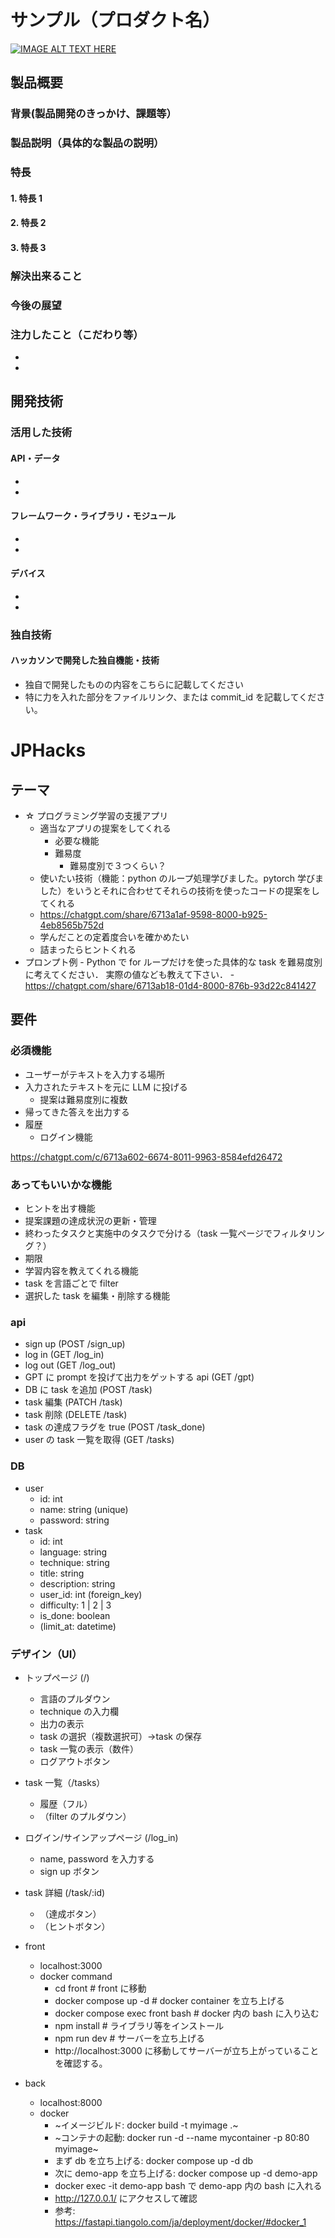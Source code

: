 # サンプル（プロダクト名）

[![IMAGE ALT TEXT HERE](https://jphacks.com/wp-content/uploads/2024/07/JPHACKS2024_ogp.jpg)](https://www.youtube.com/watch?v=DZXUkEj-CSI)

## 製品概要

### 背景(製品開発のきっかけ、課題等）

### 製品説明（具体的な製品の説明）

### 特長

#### 1. 特長 1

#### 2. 特長 2

#### 3. 特長 3

### 解決出来ること

### 今後の展望

### 注力したこと（こだわり等）

-
-

## 開発技術

### 活用した技術

#### API・データ

-
-

#### フレームワーク・ライブラリ・モジュール

-
-

#### デバイス

-
-

### 独自技術

#### ハッカソンで開発した独自機能・技術

- 独自で開発したものの内容をこちらに記載してください
- 特に力を入れた部分をファイルリンク、または commit_id を記載してください。

# JPHacks

## テーマ

- ☆ プログラミング学習の支援アプリ
  - 適当なアプリの提案をしてくれる
    - 必要な機能
    - 難易度
      - 難易度別で３つくらい？
  - 使いたい技術（機能：python のループ処理学びました。pytorch 学びました）をいうとそれに合わせてそれらの技術を使ったコードの提案をしてくれる
  - https://chatgpt.com/share/6713a1af-9598-8000-b925-4eb8565b752d
  - 学んだことの定着度合いを確かめたい
  - 詰まったらヒントくれる
- プロンプト例 - Python で for ループだけを使った具体的な task を難易度別に考えてください．
  実際の値なども教えて下さい． - https://chatgpt.com/share/6713ab18-01d4-8000-876b-93d22c841427

## 要件

### 必須機能

- ユーザーがテキストを入力する場所
- 入力されたテキストを元に LLM に投げる
  - 提案は難易度別に複数
- 帰ってきた答えを出力する
- 履歴
  - ログイン機能

https://chatgpt.com/c/6713a602-6674-8011-9963-8584efd26472

### あってもいいかな機能

- ヒントを出す機能
- 提案課題の達成状況の更新・管理
- 終わったタスクと実施中のタスクで分ける（task 一覧ページでフィルタリング？）
- 期限
- 学習内容を教えてくれる機能
- task を言語ごとで filter
- 選択した task を編集・削除する機能

### api

- sign up (POST /sign_up)
- log in (GET /log_in)
- log out (GET /log_out)
- GPT に prompt を投げて出力をゲットする api (GET /gpt)
- DB に task を追加 (POST /task)
- task 編集 (PATCH /task)
- task 削除 (DELETE /task)
- task の達成フラグを true (POST /task_done)
- user の task 一覧を取得 (GET /tasks)

### DB

- user
  - id: int
  - name: string (unique)
  - password: string
- task
  - id: int
  - language: string
  - technique: string
  - title: string
  - description: string
  - user_id: int (foreign_key)
  - difficulty: 1 | 2 | 3
  - is_done: boolean
  - (limit_at: datetime)

### デザイン（UI）

- トップページ (/)
  - 言語のプルダウン
  - technique の入力欄
  - 出力の表示
  - task の選択（複数選択可）→task の保存
  - task 一覧の表示（数件）
  - ログアウトボタン
- task 一覧（/tasks）
  - 履歴（フル）
  - （filter のプルダウン）
- ログイン/サインアップページ (/log_in)
  - name, password を入力する
  - sign up ボタン
- task 詳細 (/task/:id)

  - （達成ボタン）
  - （ヒントボタン）

- front
  - localhost:3000
  - docker command
    - cd front # front に移動
    - docker compose up -d # docker container を立ち上げる
    - docker compose exec front bash # docker 内の bash に入り込む
    - npm install # ライブラリ等をインストール
    - npm run dev # サーバーを立ち上げる
    - http://localhost:3000 に移動してサーバーが立ち上がっていることを確認する。
- back
  - localhost:8000
  - docker
    - ~イメージビルド: docker build -t myimage .~
    - ~コンテナの起動: docker run -d --name mycontainer -p 80:80 myimage~
    - まず db を立ち上げる: docker compose up -d db
    - 次に demo-app を立ち上げる: docker compose up -d demo-app
    - docker exec -it demo-app bash で demo-app 内の bash に入れる
    - http://127.0.0.1/ にアクセスして確認
    - 参考: https://fastapi.tiangolo.com/ja/deployment/docker/#docker_1
